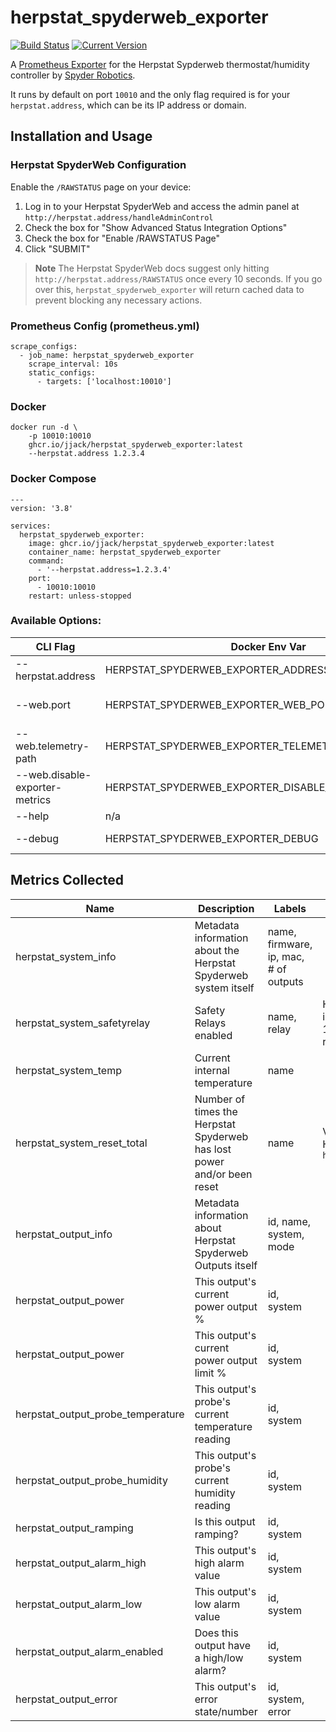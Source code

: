 # herpstat_spyderweb_exporter
[![Build Status](https://github.com/jjack/herpstat_spyderweb_exporter/actions/workflows/docker-build.yml/badge.svg)](https://github.com/jjack/herpstat_spyderweb_exporter/actions/workflows/docker-build.yml)
[![Current Version](https://img.shields.io/badge/Version-v0.0.1-brightgreen)](https://github.com/jjack/herpstat_spyderweb_exporter/releases/latest)

A [Prometheus Exporter](https://prometheus.io/) for the Herpstat Sypderweb thermostat/humidity controller by [Spyder Robotics](https://spyderrobotics.com/).

It runs by default on port `10010` and the only flag required is for your `herpstat.address`, which can be its IP address or domain.

## Installation and Usage

### Herpstat SpyderWeb Configuration

Enable the `/RAWSTATUS` page on your device:
1. Log in to your Herpstat SpyderWeb and access the admin panel at `http://herpstat.address/handleAdminControl`
2. Check the box for "Show Advanced Status Integration Options"
3. Check the box for "Enable /RAWSTATUS Page"
4. Click "SUBMIT"

> **Note**
> The Herpstat SpyderWeb docs suggest only hitting `http://herpstat.address/RAWSTATUS` once every 10 seconds. If you go over this, `herpstat_spyderweb_exporter` will return cached data to prevent blocking any necessary actions.

### Prometheus Config (prometheus.yml)

```
scrape_configs:
  - job_name: herpstat_spyderweb_exporter
    scrape_interval: 10s
    static_configs:
      - targets: ['localhost:10010']
```

### Docker
```
docker run -d \
    -p 10010:10010 
    ghcr.io/jjack/herpstat_spyderweb_exporter:latest
    --herpstat.address 1.2.3.4
```

### Docker Compose
```
---
version: '3.8'

services:
  herpstat_spyderweb_exporter:
    image: ghcr.io/jjack/herpstat_spyderweb_exporter:latest
    container_name: herpstat_spyderweb_exporter
    command:
      - '--herpstat.address=1.2.3.4'
    port:
      - 10010:10010
    restart: unless-stopped
```

### Available Options:
|  CLI Flag | Docker Env Var | Description  |  Default |  Required |
|---|---|---|---|---|
| --herpstat.address | HERPSTAT_SPYDERWEB_EXPORTER_ADDRESS | Address of your Herpstat Spyderweb |  | YES |
| --web.port | HERPSTAT_SPYDERWEB_EXPORTER_WEB_PORT | The port on which herpstat_spyderweb_exporter listens | 10010 |  |
| --web.telemetry-path | HERPSTAT_SPYDERWEB_EXPORTER_TELEMETRY_PATH | The path on whcih herpstat_spyderweb_exporter exposes metrics. | /metrics |  |
| --web.disable-exporter-metrics | HERPSTAT_SPYDERWEB_EXPORTER_DISABLE_EXPORTER_METRICS |Exclude metrics about the exporter itself (promhttp_*, process_*, go_*). | no |  |
| --help | n/a | Show context-sensitive help | no | |
| --debug | HERPSTAT_SPYDERWEB_EXPORTER_DEBUG | Enable debugging log output. (It's noisy!) | no | |


## Metrics Collected

| Name | Description | Labels | Misc Info |
|---|---|---|---|
| herpstat_system_info | Metadata information about the Herpstat Spyderweb system itself | name, firmware, ip, mac, # of outputs | |
| herpstat_system_safetyrelay  | Safety Relays enabled | name, relay | Has a value of 0 until a relay is triggered. Then it becomes 1 and "relay" becomes the relay message.|
| herpstat_system_temp  | Current internal temperature | name | |
| herpstat_system_reset_total  | Number of times the Herpstat Spyderweb has lost power and/or been reset | name |  Value comes from the Herpstat, not `herpstat_spyderweb_exporter` |
| herpstat_output_info | Metadata information about Herpstat Spyderweb Outputs itself | id, name, system, mode | |
| herpstat_output_power | This output's current power output % | id, system | |
| herpstat_output_power | This output's current power output limit % | id, system | |
| herpstat_output_probe_temperature | This output's probe's current temperature reading | id, system | |
| herpstat_output_probe_humidity | This output's probe's current humidity reading | id, system | |
| herpstat_output_ramping  | Is this output ramping? | id, system | |
| herpstat_output_alarm_high  | This output's high alarm value | id, system | |
| herpstat_output_alarm_low  | This output's low alarm value | id, system | |
| herpstat_output_alarm_enabled  | Does this output have a high/low alarm? | id, system | |
| herpstat_output_error | This output's error state/number | id, system, error | |
